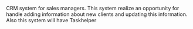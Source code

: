 CRM system for sales managers.
This system realize an opportunity for handle adding information about new clients and updating this information.
Also this system will have Taskhelper

